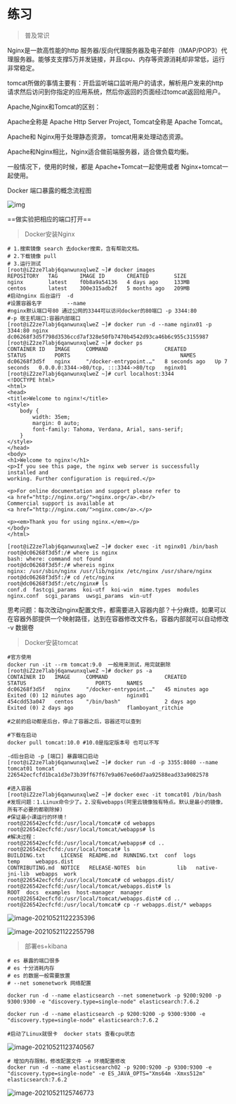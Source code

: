 # 练习

> 普及常识

Nginx是一款高性能的http 服务器/反向代理服务器及电子邮件（IMAP/POP3）代理服务器。能够支支撑5万并发链接，并且cpu、内存等资源消耗却非常低，运行非常稳定。

tomcat所做的事情主要有：开启监听端口监听用户的请求，解析用户发来的http请求然后访问到你指定的应用系统，然后你返回的页面经过tomcat返回给用户。

Apache,Nginx和Tomcat的区别：

Apache全称是 Apache Http Server Project, Tomcat全称是 Apache Tomcat。

Apache和 Nginx用于处理静态资源， tomcat用来处理动态资源。

Apache和Nginx相比，Nginx适合做前端服务器，适合做负载均衡。

一般情况下，使用的时候，都是 Apache+Tomcat一起使用或者 Nginx+tomcat一起使用。

Docker 端口暴露的概念流程图 

![img](./typora-user-images/wps1.jpg)

==做实验把相应的端口打开==

> Docker安装Nginx

```shell
# 1.搜索镜像 search 去docker搜索，含有帮助文档。
# 2.下载镜像 pull
# 3.运行测试
[root@iZ2ze7labj6qanwunxqlweZ ~]# docker images
REPOSITORY   TAG       IMAGE ID       CREATED        SIZE
nginx        latest    f0b8a9a54136   4 days ago     133MB
centos       latest    300e315adb2f   5 months ago   209MB
#启动nginx 后台运行  -d 
#设置容器名字        --name  
#nginx默认端口号80 通过公网的3344可以访问docker的80端口 -p 3344:80 
#-p 宿主机端口:容器内部端口
[root@iZ2ze7labj6qanwunxqlweZ ~]# docker run -d --name nginx01 -p 3344:80 nginx
dc06268f3d5f798d3536ccd7af328e50fb7470b4542d93ca46b6c955c3155987
[root@iZ2ze7labj6qanwunxqlweZ ~]# docker ps
CONTAINER ID   IMAGE     COMMAND                  CREATED         STATUS         PORTS                                   NAMES
dc06268f3d5f   nginx     "/docker-entrypoint.…"   8 seconds ago   Up 7 seconds   0.0.0.0:3344->80/tcp, :::3344->80/tcp   nginx01
[root@iZ2ze7labj6qanwunxqlweZ ~]# curl localhost:3344
<!DOCTYPE html>
<html>
<head>
<title>Welcome to nginx!</title>
<style>
    body {
        width: 35em;
        margin: 0 auto;
        font-family: Tahoma, Verdana, Arial, sans-serif;
    }
</style>
</head>
<body>
<h1>Welcome to nginx!</h1>
<p>If you see this page, the nginx web server is successfully installed and
working. Further configuration is required.</p>

<p>For online documentation and support please refer to
<a href="http://nginx.org/">nginx.org</a>.<br/>
Commercial support is available at
<a href="http://nginx.com/">nginx.com</a>.</p>

<p><em>Thank you for using nginx.</em></p>
</body>
</html>

[root@iZ2ze7labj6qanwunxqlweZ ~]# docker exec -it nginx01 /bin/bash
root@dc06268f3d5f:/# where is nginx
bash: where: command not found
root@dc06268f3d5f:/# whereis nginx
nginx: /usr/sbin/nginx /usr/lib/nginx /etc/nginx /usr/share/nginx
root@dc06268f3d5f:/# cd /etc/nginx
root@dc06268f3d5f:/etc/nginx# ls
conf.d	fastcgi_params	koi-utf  koi-win  mime.types  modules  nginx.conf  scgi_params	uwsgi_params  win-utf
```

思考问题：每次改动nginx配置文件，都需要进入容器内部？十分麻烦，如果可以在容器外部提供一个映射路径，达到在容器修改文件名，容器内部就可以自动修改 -v 数据卷

> Docker安装tomcat

```shell
#官方使用
docker run -it --rm tomcat:9.0  一般用来测试，用完就删除
[root@iZ2ze7labj6qanwunxqlweZ ~]# docker ps -a
CONTAINER ID   IMAGE     COMMAND                  CREATED          STATUS                      PORTS     NAMES
dc06268f3d5f   nginx     "/docker-entrypoint.…"   45 minutes ago   Exited (0) 12 minutes ago             nginx01
454cdd53a047   centos    "/bin/bash"              2 days ago       Exited (0) 2 days ago                 flamboyant_ritchie

#之前的启动都是后台，停止了容器之后，容器还可以查到

#下载在启动
docker pull tomcat:10.0 #10.0是指定版本号 也可以不写

-d后台启动 -p [端口] 暴露端口启动
[root@iZ2ze7labj6qanwunxqlweZ ~]# docker run -d -p 3355:8080 --name tomcat01 tomcat
226542ecfcfd1bca1d3e73b39ff67f67e9a067ee60d7aa92588ead33a9082578

#进入容器
[root@iZ2ze7labj6qanwunxqlweZ ~]# docker exec -it tomcat01 /bin/bash
#发现问题：1.Linux命令少了。2.没有webapps(阿里云镜像独有特点。默认是最小的镜像，所有不必要的都剔除掉)
#保证最小课运行的环境！
root@226542ecfcfd:/usr/local/tomcat# cd webapps
root@226542ecfcfd:/usr/local/tomcat/webapps# ls
#解决过程：
root@226542ecfcfd:/usr/local/tomcat/webapps# cd ..
root@226542ecfcfd:/usr/local/tomcat# ls
BUILDING.txt	 LICENSE  README.md	 RUNNING.txt  conf  logs	    temp     webapps.dist
CONTRIBUTING.md  NOTICE   RELEASE-NOTES  bin	      lib   native-jni-lib  webapps  work
root@226542ecfcfd:/usr/local/tomcat# cd webapps.dist/
root@226542ecfcfd:/usr/local/tomcat/webapps.dist# ls
ROOT  docs  examples  host-manager  manager
root@226542ecfcfd:/usr/local/tomcat/webapps.dist# cd ..
root@226542ecfcfd:/usr/local/tomcat# cp -r webapps.dist/* webapps
```

![image-20210521122235396](./typora-user-images/image-20210521122235396.png)

![image-20210521122255798](./typora-user-images/image-20210521122255798.png)

> 部署es+kibana

``` shell
# es 暴露的端口很多
# es 十分消耗内存
# es 的数据一般需要放置
# --net somenetwork 网络配置

docker run -d --name elasticsearch --net somenetwork -p 9200:9200 -p 9300:9300 -e "discovery.type=single-node" elasticsearch:7.6.2

docker run -d --name elasticsearch -p 9200:9200 -p 9300:9300 -e "discovery.type=single-node" elasticsearch:7.6.2

#启动了Linux就很卡  docker stats 查看cpu状态
```

![image-20210521123740567](./typora-user-images/image-20210521123740567.png)

```shell
# 增加内存限制，修改配置文件 -e 环境配置修改
docker run -d --name elasticsearch02 -p 9200:9200 -p 9300:9300 -e "discovery.type=single-node" -e ES_JAVA_OPTS="Xms64m -Xmxs512m" elasticsearch:7.6.2
```

![image-20210521125746773](./typora-user-images/image-20210521125746773.png)


